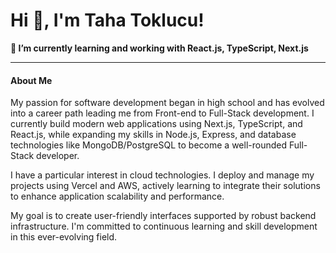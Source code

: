 <h1 align="left">Hi 👋, I'm Taha Toklucu!</h1>
<strong>🌱 I’m currently learning and working with React.js, TypeScript, Next.js </strong>
<hr>
<h4>About Me</h4>
<p>My passion for software development began in high school and has evolved into a career path leading me from Front-end to Full-Stack development. I currently build modern web applications using Next.js, TypeScript, and React.js, while expanding my skills in Node.js, Express, and database technologies like MongoDB/PostgreSQL to become a well-rounded Full-Stack developer.</p>
<p>I have a particular interest in cloud technologies. I deploy and manage my projects using Vercel and AWS, actively learning to integrate their solutions to enhance application scalability and performance.</p>
<p>My goal is to create user-friendly interfaces supported by robust backend infrastructure. I'm committed to continuous learning and skill development in this ever-evolving field.</p>
